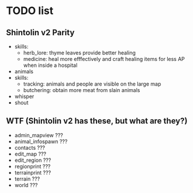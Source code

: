 # TODO list

## Shintolin v2 Parity

* skills:
  * herb_lore: thyme leaves provide better healing
  * medicine: heal more efffectively and craft healing items for less AP when inside a hospital
* animals
* skills:
  * tracking: animals and people are visible on the large map
  * butchering: obtain more meat from slain animals
* whisper
* shout

## WTF (Shintolin v2 has these, but what are they?)

* admin_mapview ???
* animal_infospawn ???
* contacts ???
* edit_map ???
* edit_region ???
* regionprint ???
* terrainprint ???
* terrain ???
* world ???
